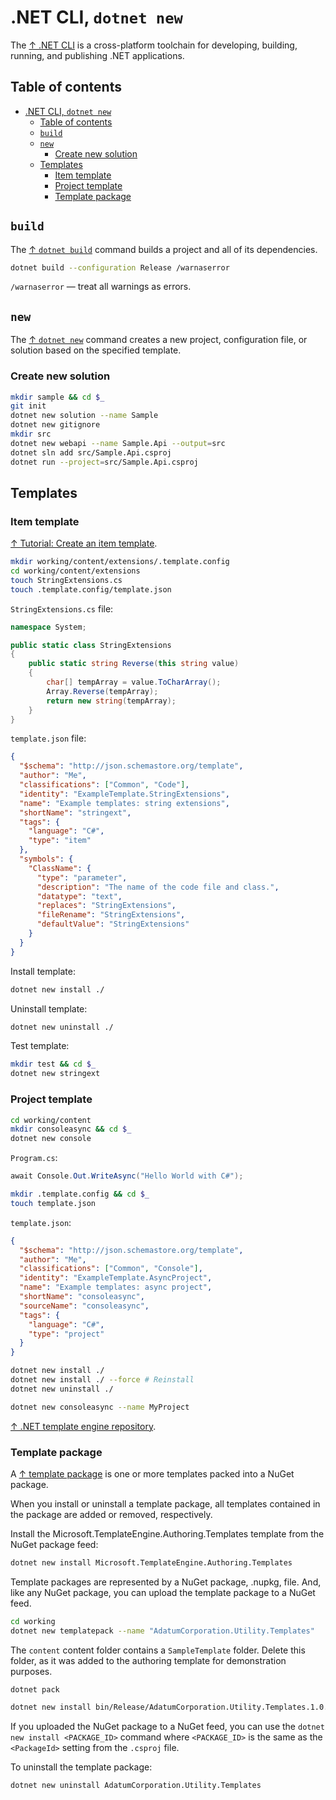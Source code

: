 # .NET CLI, `dotnet new`

The [↑ .NET CLI](https://learn.microsoft.com/en-us/dotnet/core/tools/) is a cross-platform toolchain for developing, building, running, and publishing .NET applications.

## Table of contents

- [.NET CLI, `dotnet new`](#net-cli-dotnet-new)
  - [Table of contents](#table-of-contents)
  - [`build`](#build)
  - [`new`](#new)
    - [Create new solution](#create-new-solution)
  - [Templates](#templates)
    - [Item template](#item-template)
    - [Project template](#project-template)
    - [Template package](#template-package)

## `build`

The [↑ `dotnet build`](https://learn.microsoft.com/en-us/dotnet/core/tools/dotnet-build) command builds a project and all of its dependencies.

```bash
dotnet build --configuration Release /warnaserror
```

`/warnaserror` — treat all warnings as errors.

## `new`

The [↑ `dotnet new`](https://learn.microsoft.com/en-us/dotnet/core/tools/dotnet-new) command creates a new project, configuration file, or solution based on the specified template.

### Create new solution

```bash
mkdir sample && cd $_
git init
dotnet new solution --name Sample
dotnet new gitignore
mkdir src
dotnet new webapi --name Sample.Api --output=src
dotnet sln add src/Sample.Api.csproj
dotnet run --project=src/Sample.Api.csproj
```

## Templates

### Item template

[↑ Tutorial: Create an item template](https://learn.microsoft.com/en-us/dotnet/core/tutorials/cli-templates-create-item-template).

```bash
mkdir working/content/extensions/.template.config
cd working/content/extensions
touch StringExtensions.cs
touch .template.config/template.json
```

`StringExtensions.cs` file:

```csharp
namespace System;

public static class StringExtensions
{
    public static string Reverse(this string value)
    {
        char[] tempArray = value.ToCharArray();
        Array.Reverse(tempArray);
        return new string(tempArray);
    }
}
```

`template.json` file:

```json
{
  "$schema": "http://json.schemastore.org/template",
  "author": "Me",
  "classifications": ["Common", "Code"],
  "identity": "ExampleTemplate.StringExtensions",
  "name": "Example templates: string extensions",
  "shortName": "stringext",
  "tags": {
    "language": "C#",
    "type": "item"
  },
  "symbols": {
    "ClassName": {
      "type": "parameter",
      "description": "The name of the code file and class.",
      "datatype": "text",
      "replaces": "StringExtensions",
      "fileRename": "StringExtensions",
      "defaultValue": "StringExtensions"
    }
  }
}
```

Install template:

```bash
dotnet new install ./
```

Uninstall template:

```bash
dotnet new uninstall ./
```

Test template:

```bash
mkdir test && cd $_
dotnet new stringext
```

### Project template

```bash
cd working/content
mkdir consoleasync && cd $_
dotnet new console
```

`Program.cs`:

```csharp
await Console.Out.WriteAsync("Hello World with C#");
```

```bash
mkdir .template.config && cd $_
touch template.json
```

`template.json`:

```json
{
  "$schema": "http://json.schemastore.org/template",
  "author": "Me",
  "classifications": ["Common", "Console"],
  "identity": "ExampleTemplate.AsyncProject",
  "name": "Example templates: async project",
  "shortName": "consoleasync",
  "sourceName": "consoleasync",
  "tags": {
    "language": "C#",
    "type": "project"
  }
}
```

```bash
dotnet new install ./
dotnet new install ./ --force # Reinstall
dotnet new uninstall ./
```

```bash
dotnet new consoleasync --name MyProject
```

[↑ .NET template engine repository](https://github.com/dotnet/templating).

### Template package

A [↑ template package](https://learn.microsoft.com/en-us/dotnet/core/tutorials/cli-templates-create-template-package) is one or more templates packed into a NuGet package.

When you install or uninstall a template package, all templates contained in the package are added or removed, respectively.

Install the Microsoft.TemplateEngine.Authoring.Templates template from the NuGet package feed:

```bash
dotnet new install Microsoft.TemplateEngine.Authoring.Templates
```

Template packages are represented by a NuGet package, .nupkg, file. And, like any NuGet package, you can upload the template package to a NuGet feed.

```bash
cd working
dotnet new templatepack --name "AdatumCorporation.Utility.Templates"
```

The `content` content folder contains a `SampleTemplate` folder. Delete this folder, as it was added to the authoring template for demonstration purposes.

```bash
dotnet pack
```

```bash
dotnet new install bin/Release/AdatumCorporation.Utility.Templates.1.0.0.nupkg
```

If you uploaded the NuGet package to a NuGet feed, you can use the `dotnet new install <PACKAGE_ID>` command where `<PACKAGE_ID>` is the same as the `<PackageId>` setting from the `.csproj` file.

To uninstall the template package:

```bash
dotnet new uninstall AdatumCorporation.Utility.Templates
```
